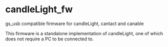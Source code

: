 # candleLight_fw
gs_usb compatible firmware for candleLight, cantact and canable

This firmware is a standalone implementation of candleLight, one of which does not require a PC to be connected to. 


